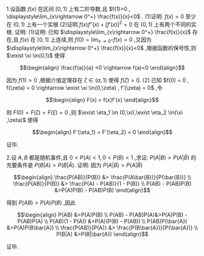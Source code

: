 1.设函数 $f(x)$ 在区间 $[0,1]$ 上有二阶导数,且 $f(1)>0 , \displaystyle\lim_{x\rightarrow 0^+} \frac{f(x)}{x}<0$ .
(1)证明: $f(x) = 0$ 至少在 $(0,1)$ 上有一个实根
(2)证明 $f(x)f''(x) + [f'(x)]^2 = 0$ 在 $(0,1)$ 上有两个不同的实根.
证明:
(1)证明:
已知 $\displaystyle\lim_{x\rightarrow 0^+} \frac{f(x)}{x}$ 存在,且 $f(x)$ 在 $[0,1]$ 上连续,则 $f(0) = \displaystyle \lim_{x\rightarrow 0^{+}} f(x)= 0$ ,又因为 $\displaystyle\lim_{x\rightarrow 0^+} \frac{f(x)}{x}<0$ ,根据函数的保号性,则 $\exist \xi \in(0,1)$ 使得

$$\begin{align}
    \frac{f(a)}{a} <0 \rightarrow f(a)<0
\end{align}$$

因为 $f(1)>0$ ,根据介值定理存在 $\zeta \in(a,1)$ 使得 $f(\zeta) = 0$.
(2)
已知 $f(0) = 0 , f(\zeta) = 0 \rightarrow \exist \xi \in(0,\zeta) , f'(\zeta) = 0$ ,令

$$\begin{align}
    F(x) = f(x)f'(x)
\end{align}$$

则 $F(0) = F(\zeta) = F(\xi) = 0$ ,则 $\exist \eta_1 \in (0,\xi),\exist \eta_2 \in(\xi ,\zeta)$ 使得

$$\begin{align}
    F'(\eta_1) = F'(\eta_2) = 0
\end{align}$$

证毕.

2.设 $A,B$ 都是随机事件,且 $0<P(A)<1,0<P(B)<1$ ,求证: $P(A|B)>P(A|\bar{B})$ 的充要条件是 $P(B|A)>P(B|\bar{A})$.
证明:
因为 $P(A|B)>P(A|\bar{B})$

$$\begin{align}
    \frac{P(AB)}{P(B)} &> \frac{P(A\bar{B})}{P(\bar{B})} \\ 
    \frac{P(AB)}{P(B)} &> \frac{P(A) - P(AB)}{1 - P(B)} \\
    P(AB) - P(AB)P(B) &>P(A)P(B) - P(AB)P(B)
\end{align}$$

得到  $P(AB) >P(A)P(B)$ ,因此

$$\begin{align}
    P(AB) &>P(A)P(B) \\
    P(AB)  - P(AB)P(A)&>P(A)P(B) - P(AB)P(A) \\
    P(AB)(1 - P(A)) &>P(A)(P(B) - P(AB)) \\
    P(AB)P(\bar{A}) &>P(A)P(B\bar{A}) \\
    \frac{P(AB)}{P(A)} &> \frac{P(B\bar{A})}{P(\bar{A})} \\
    P(B|A) &>P(B|\bar{A})
\end{align}$$

证毕.